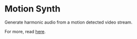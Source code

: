 # Motion Synth
Generate harmonic audio from a motion detected video stream.

For more, read [here](https://arxiv.org/abs/1602.08750).
